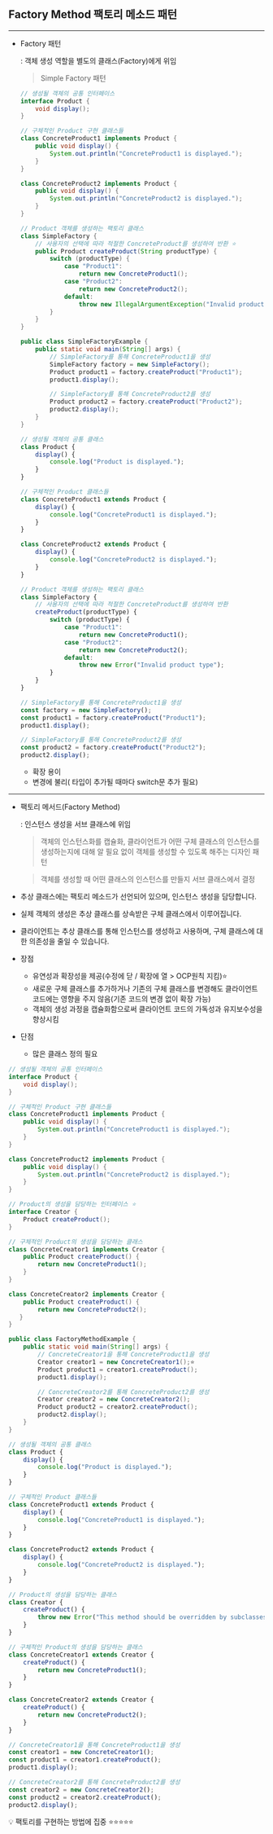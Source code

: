 ## Factory Method  팩토리 메소드 패턴


---

- Factory 패턴
    
    : 객체 생성 역할을 별도의 클래스(Factory)에게 위임
    
    > Simple Factory 패턴
    > 
    
    ```java
    // 생성될 객체의 공통 인터페이스
    interface Product {
        void display();
    }
    ```
    
    ```java
    // 구체적인 Product 구현 클래스들
    class ConcreteProduct1 implements Product {
        public void display() {
            System.out.println("ConcreteProduct1 is displayed.");
        }
    }
    
    class ConcreteProduct2 implements Product {
        public void display() {
            System.out.println("ConcreteProduct2 is displayed.");
        }
    }
    ```
    
    ```java
    // Product 객체를 생성하는 팩토리 클래스
    class SimpleFactory {
        // 사용자의 선택에 따라 적절한 ConcreteProduct를 생성하여 반환 ⭐
        public Product createProduct(String productType) {
            switch (productType) {
                case "Product1":
                    return new ConcreteProduct1();
                case "Product2":
                    return new ConcreteProduct2();
                default:
                    throw new IllegalArgumentException("Invalid product type");
            }
        }
    }
    ```
    
    ```java
    public class SimpleFactoryExample {
        public static void main(String[] args) {
            // SimpleFactory를 통해 ConcreteProduct1을 생성
            SimpleFactory factory = new SimpleFactory();
            Product product1 = factory.createProduct("Product1");
            product1.display();
    
            // SimpleFactory를 통해 ConcreteProduct2를 생성
            Product product2 = factory.createProduct("Product2");
            product2.display();
        }
    }
    ```
    
    ```jsx
    // 생성될 객체의 공통 클래스
    class Product {
        display() {
            console.log("Product is displayed.");
        }
    }
    ```
    
    ```jsx
    // 구체적인 Product 클래스들
    class ConcreteProduct1 extends Product {
        display() {
            console.log("ConcreteProduct1 is displayed.");
        }
    }
    
    class ConcreteProduct2 extends Product {
        display() {
            console.log("ConcreteProduct2 is displayed.");
        }
    }
    ```
    
    ```jsx
    // Product 객체를 생성하는 팩토리 클래스
    class SimpleFactory {
        // 사용자의 선택에 따라 적절한 ConcreteProduct를 생성하여 반환
        createProduct(productType) {
            switch (productType) {
                case "Product1":
                    return new ConcreteProduct1();
                case "Product2":
                    return new ConcreteProduct2();
                default:
                    throw new Error("Invalid product type");
            }
        }
    }
    ```
    
    ```jsx
    // SimpleFactory를 통해 ConcreteProduct1을 생성
    const factory = new SimpleFactory();
    const product1 = factory.createProduct("Product1");
    product1.display();
    
    // SimpleFactory를 통해 ConcreteProduct2를 생성
    const product2 = factory.createProduct("Product2");
    product2.display();
    ```
    
    - 확장 용이
    - 변경에 불리( 타입이 추가될 때마다 switch문 추가 필요)

---

- 팩토리 메서드(Factory Method)
    
    : 인스턴스 생성을 서브 클래스에 위임
    
     > 객체의 인스턴스화를 캡슐화, 클라이언트가 어떤 구체 클래스의 인스턴스를 생성하는지에 대해 알 필요 없이 객체를 생성할 수 있도록 해주는 디자인 패턴
    
    > 객체를 생성할 때 어떤 클래스의 인스턴스를 만들지 서브 클래스에서 결정
    > 

- 추상 클래스에는 팩토리 메소드가 선언되어 있으며, 인스턴스 생성을 담당합니다.
- 실제 객체의 생성은 추상 클래스를 상속받은 구체 클래스에서 이루어집니다.
- 클라이언트는 추상 클래스를 통해 인스턴스를 생성하고 사용하며, 구체 클래스에 대한 의존성을 줄일 수 있습니다.

- 장점
    - 유연성과 확장성을 제공(수정에 닫 / 확장에 열 > OCP원칙 지킴)⭐
    - 새로운 구체 클래스를 추가하거나 기존의 구체 클래스를 변경해도 클라이언트 코드에는 영향을 주지 않음(기존 코드의 변경 없이 확장 가능)
    - 객체의 생성 과정을 캡슐화함으로써 클라이언트 코드의 가독성과 유지보수성을 향상시킴
- 단점
    - 많은 클래스 정의 필요

```java
// 생성될 객체의 공통 인터페이스
interface Product {
    void display();
}
```

```java
// 구체적인 Product 구현 클래스들
class ConcreteProduct1 implements Product {
    public void display() {
        System.out.println("ConcreteProduct1 is displayed.");
    }
}

class ConcreteProduct2 implements Product {
    public void display() {
        System.out.println("ConcreteProduct2 is displayed.");
    }
}
```

```java
// Product의 생성을 담당하는 인터페이스 ⭐
interface Creator {
    Product createProduct();
}

// 구체적인 Product의 생성을 담당하는 클래스
class ConcreteCreator1 implements Creator {
    public Product createProduct() {
        return new ConcreteProduct1();
    }
}

class ConcreteCreator2 implements Creator {
    public Product createProduct() {
        return new ConcreteProduct2();
   }
}
```

```java
public class FactoryMethodExample {
    public static void main(String[] args) {
        // ConcreteCreator1을 통해 ConcreteProduct1을 생성
        Creator creator1 = new ConcreteCreator1();⭐
        Product product1 = creator1.createProduct();
        product1.display();

        // ConcreteCreator2를 통해 ConcreteProduct2를 생성
        Creator creator2 = new ConcreteCreator2();
        Product product2 = creator2.createProduct();
        product2.display();
    }
}
```

```jsx
// 생성될 객체의 공통 클래스
class Product {
    display() {
        console.log("Product is displayed.");
    }
}
```

```jsx
// 구체적인 Product 클래스들
class ConcreteProduct1 extends Product {
    display() {
        console.log("ConcreteProduct1 is displayed.");
    }
}

class ConcreteProduct2 extends Product {
    display() {
        console.log("ConcreteProduct2 is displayed.");
    }
}
```

```jsx
// Product의 생성을 담당하는 클래스
class Creator {
    createProduct() {
        throw new Error("This method should be overridden by subclasses.");
    }
}
```

```jsx
// 구체적인 Product의 생성을 담당하는 클래스
class ConcreteCreator1 extends Creator {
    createProduct() {
        return new ConcreteProduct1();
    }
}

class ConcreteCreator2 extends Creator {
    createProduct() {
        return new ConcreteProduct2();
    }
}
```

```jsx
// ConcreteCreator1을 통해 ConcreteProduct1을 생성
const creator1 = new ConcreteCreator1();
const product1 = creator1.createProduct();
product1.display();

// ConcreteCreator2를 통해 ConcreteProduct2를 생성
const creator2 = new ConcreteCreator2();
const product2 = creator2.createProduct();
product2.display();
```

<aside>
💡 팩토리를 구현하는 방법에 집중 ⭐⭐⭐⭐⭐

</aside>